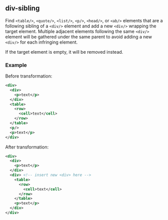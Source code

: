 ## div-sibling
Find `<table/>`, `<quote/>`, `<list/>`, `<p/>`, `<head/>`, or `<ab/>` elements that are a following sibling of a `<div/>` element and add a new `<div/>` wrapping the target element. Multiple adjacent elements following the same `<div/>` element will be gathered under the same parent to avoid adding a new `<div/>` for each infringing element.

If the target element is empty, it will be removed instead.

### Example
Before transformation:
```xml
<div>
  <div>
    <p>text</p>
  </div>
  <table>
    <row>
      <cell>text</cell>
    </row>
  </table>
  <p/>
  <p>text</p>
</div>
```

After transformation:
```xml
<div>
  <div>
    <p>text</p>
  </div>
  <div> <!-- insert new <div> here -->
    <table>
      <row>
        <cell>text</cell>
      </row>
    </table>
    <p>text</p>
  </div>
</div>
```
